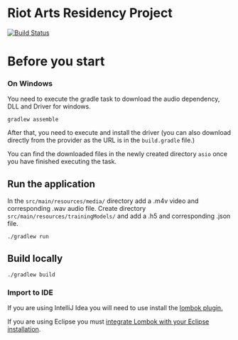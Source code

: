 # Riot Arts Residency Project

[![Build Status](https://travis-ci.org/thoughtworksarts/riot.svg?branch=master)](https://travis-ci.org/thoughtworksarts/riot)

# Before you start
### On Windows

You need to execute the gradle task to download the audio dependency,
DLL and Driver for windows.

    gradlew assemble

After that, you need to execute and install the driver (you can also
download directly from the provider as the URL is in the `build.gradle` file.)

You can find the downloaded files in the newly created directory `asio` once you have finished
executing the task.

## Run the application

In the `src/main/resources/media/` directory add a .m4v video and corresponding .wav audio file.
Create directory `src/main/resources/trainingModels/` and add a .h5  and corresponding .json file.

    ./gradlew run

## Build locally

    ./gradlew build
    
    
### Import to IDE

If you are using IntelliJ Idea you will need to use install the [lombok
plugin.](https://projectlombok.org/setup/intellij)

If you are using Eclipse you must 
[integrate Lombok with your Eclipse installation](https://projectlombok.org/setup/eclipse).